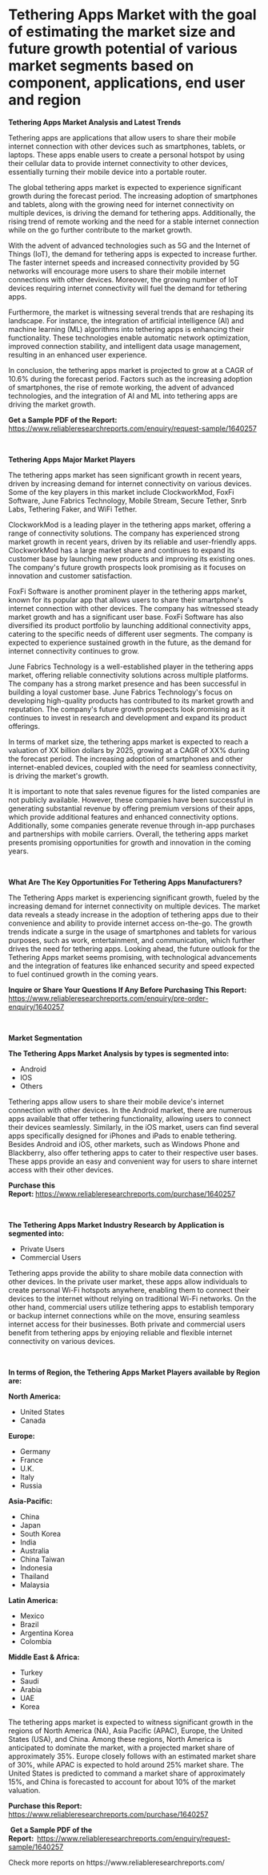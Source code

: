 <p><h1>Tethering Apps Market with the goal of estimating the market size and future growth potential of various market segments based on component, applications, end user and region</h1></p><p><strong>Tethering Apps Market Analysis and Latest Trends</strong></p>
<p><p>Tethering apps are applications that allow users to share their mobile internet connection with other devices such as smartphones, tablets, or laptops. These apps enable users to create a personal hotspot by using their cellular data to provide internet connectivity to other devices, essentially turning their mobile device into a portable router.</p><p>The global tethering apps market is expected to experience significant growth during the forecast period. The increasing adoption of smartphones and tablets, along with the growing need for internet connectivity on multiple devices, is driving the demand for tethering apps. Additionally, the rising trend of remote working and the need for a stable internet connection while on the go further contribute to the market growth.</p><p>With the advent of advanced technologies such as 5G and the Internet of Things (IoT), the demand for tethering apps is expected to increase further. The faster internet speeds and increased connectivity provided by 5G networks will encourage more users to share their mobile internet connections with other devices. Moreover, the growing number of IoT devices requiring internet connectivity will fuel the demand for tethering apps.</p><p>Furthermore, the market is witnessing several trends that are reshaping its landscape. For instance, the integration of artificial intelligence (AI) and machine learning (ML) algorithms into tethering apps is enhancing their functionality. These technologies enable automatic network optimization, improved connection stability, and intelligent data usage management, resulting in an enhanced user experience.</p><p>In conclusion, the tethering apps market is projected to grow at a CAGR of 10.6% during the forecast period. Factors such as the increasing adoption of smartphones, the rise of remote working, the advent of advanced technologies, and the integration of AI and ML into tethering apps are driving the market growth.</p></p>
<p><strong>Get a Sample PDF of the Report:&nbsp;</strong> <a href="https://www.reliableresearchreports.com/enquiry/request-sample/1640257">https://www.reliableresearchreports.com/enquiry/request-sample/1640257</a></p>
<p>&nbsp;</p>
<p><strong>Tethering Apps Major Market Players</strong></p>
<p><p>The tethering apps market has seen significant growth in recent years, driven by increasing demand for internet connectivity on various devices. Some of the key players in this market include ClockworkMod, FoxFi Software, June Fabrics Technology, Mobile Stream, Secure Tether, Snrb Labs, Tethering Faker, and WiFi Tether.</p><p>ClockworkMod is a leading player in the tethering apps market, offering a range of connectivity solutions. The company has experienced strong market growth in recent years, driven by its reliable and user-friendly apps. ClockworkMod has a large market share and continues to expand its customer base by launching new products and improving its existing ones. The company's future growth prospects look promising as it focuses on innovation and customer satisfaction.</p><p>FoxFi Software is another prominent player in the tethering apps market, known for its popular app that allows users to share their smartphone's internet connection with other devices. The company has witnessed steady market growth and has a significant user base. FoxFi Software has also diversified its product portfolio by launching additional connectivity apps, catering to the specific needs of different user segments. The company is expected to experience sustained growth in the future, as the demand for internet connectivity continues to grow.</p><p>June Fabrics Technology is a well-established player in the tethering apps market, offering reliable connectivity solutions across multiple platforms. The company has a strong market presence and has been successful in building a loyal customer base. June Fabrics Technology's focus on developing high-quality products has contributed to its market growth and reputation. The company's future growth prospects look promising as it continues to invest in research and development and expand its product offerings.</p><p>In terms of market size, the tethering apps market is expected to reach a valuation of XX billion dollars by 2025, growing at a CAGR of XX% during the forecast period. The increasing adoption of smartphones and other internet-enabled devices, coupled with the need for seamless connectivity, is driving the market's growth.</p><p>It is important to note that sales revenue figures for the listed companies are not publicly available. However, these companies have been successful in generating substantial revenue by offering premium versions of their apps, which provide additional features and enhanced connectivity options. Additionally, some companies generate revenue through in-app purchases and partnerships with mobile carriers. Overall, the tethering apps market presents promising opportunities for growth and innovation in the coming years.</p></p>
<p>&nbsp;</p>
<p><strong>What Are The Key Opportunities For Tethering Apps Manufacturers?</strong></p>
<p><p>The Tethering Apps market is experiencing significant growth, fueled by the increasing demand for internet connectivity on multiple devices. The market data reveals a steady increase in the adoption of tethering apps due to their convenience and ability to provide internet access on-the-go. The growth trends indicate a surge in the usage of smartphones and tablets for various purposes, such as work, entertainment, and communication, which further drives the need for tethering apps. Looking ahead, the future outlook for the Tethering Apps market seems promising, with technological advancements and the integration of features like enhanced security and speed expected to fuel continued growth in the coming years.</p></p>
<p><strong>Inquire or Share Your Questions If Any Before Purchasing This Report:</strong> <a href="https://www.reliableresearchreports.com/enquiry/pre-order-enquiry/1640257">https://www.reliableresearchreports.com/enquiry/pre-order-enquiry/1640257</a></p>
<p>&nbsp;</p>
<p><strong>Market Segmentation</strong></p>
<p><strong>The Tethering Apps Market Analysis by types is segmented into:</strong></p>
<p><ul><li>Android</li><li>IOS</li><li>Others</li></ul></p>
<p><p>Tethering apps allow users to share their mobile device's internet connection with other devices. In the Android market, there are numerous apps available that offer tethering functionality, allowing users to connect their devices seamlessly. Similarly, in the iOS market, users can find several apps specifically designed for iPhones and iPads to enable tethering. Besides Android and iOS, other markets, such as Windows Phone and Blackberry, also offer tethering apps to cater to their respective user bases. These apps provide an easy and convenient way for users to share internet access with their other devices.</p></p>
<p><strong>Purchase this Report:&nbsp;</strong><a href="https://www.reliableresearchreports.com/purchase/1640257">https://www.reliableresearchreports.com/purchase/1640257</a></p>
<p>&nbsp;</p>
<p><strong>The Tethering Apps Market Industry Research by Application is segmented into:</strong></p>
<p><ul><li>Private Users</li><li>Commercial Users</li></ul></p>
<p><p>Tethering apps provide the ability to share mobile data connection with other devices. In the private user market, these apps allow individuals to create personal Wi-Fi hotspots anywhere, enabling them to connect their devices to the internet without relying on traditional Wi-Fi networks. On the other hand, commercial users utilize tethering apps to establish temporary or backup internet connections while on the move, ensuring seamless internet access for their businesses. Both private and commercial users benefit from tethering apps by enjoying reliable and flexible internet connectivity on various devices.</p></p>
<p>&nbsp;</p>
<p><strong>In terms of Region, the Tethering Apps Market Players available by Region are:</strong></p>
<p>
    <p> <strong> North America: </strong>
        <ul>
            <li>United States</li>
            <li>Canada</li>
        </ul>
        </p> 
    <p> <strong> Europe: </strong>
        <ul>
            <li>Germany</li>
            <li>France</li>
            <li>U.K.</li>
            <li>Italy</li>
            <li>Russia</li>
        </ul>
        </p> 
    <p> <strong> Asia-Pacific: </strong>
        <ul>
            <li>China</li>
            <li>Japan</li>
            <li>South Korea</li>
            <li>India</li>
            <li>Australia</li>
            <li>China Taiwan</li>
            <li>Indonesia</li>
            <li>Thailand</li>
            <li>Malaysia</li>
        </ul>
        </p> 
    <p> <strong> Latin America: </strong>
        <ul>
            <li>Mexico</li>
            <li>Brazil</li>
            <li>Argentina Korea</li>
            <li>Colombia</li>
        </ul>
        </p> 
    <p> <strong> Middle East & Africa: </strong>
        <ul>
            <li>Turkey</li>
            <li>Saudi</li>
            <li>Arabia</li>
            <li>UAE</li>
            <li>Korea</li>
        </ul>
    </p>
    </p>
<p><p>The tethering apps market is expected to witness significant growth in the regions of North America (NA), Asia Pacific (APAC), Europe, the United States (USA), and China. Among these regions, North America is anticipated to dominate the market, with a projected market share of approximately 35%. Europe closely follows with an estimated market share of 30%, while APAC is expected to hold around 25% market share. The United States is predicted to command a market share of approximately 15%, and China is forecasted to account for about 10% of the market valuation.</p></p>
<p><strong>Purchase this Report: </strong><a href="https://www.reliableresearchreports.com/purchase/1640257">https://www.reliableresearchreports.com/purchase/1640257</a></p>
<p>&nbsp;<strong>Get a Sample PDF of the Report:&nbsp;&nbsp;</strong><a href="https://www.reliableresearchreports.com/enquiry/request-sample/1640257">https://www.reliableresearchreports.com/enquiry/request-sample/1640257</a></p>
<p><strong></strong></p>
<p>Check more reports on https://www.reliableresearchreports.com/</p>